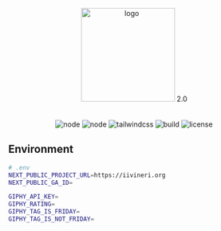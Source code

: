 <p align="center">
  <img src="https://user-images.githubusercontent.com/16132740/68576250-6f689b80-0476-11ea-9d09-c2fe7b00f149.png" width="188" alt="logo">
    2.0
  <br>
  <br>
  <br>
  <img src="https://img.shields.io/badge/nextjs-13.4.9-blue" alt="node">
  <img src="https://img.shields.io/badge/reactjs-18.2.0-blue" alt="node">
  <img src="https://img.shields.io/badge/tailwindcss-3.3.2-blue" alt="tailwindcss">
  <img src="https://img.shields.io/badge/build-2.0-blue" alt="build">
  <img src="https://img.shields.io/badge/License-%20GPL--3.0-blue" alt="license">
</p>

## Environment
```bash
# .env
NEXT_PUBLIC_PROJECT_URL=https://iivineri.org
NEXT_PUBLIC_GA_ID=

GIPHY_API_KEY=
GIPHY_RATING=
GIPHY_TAG_IS_FRIDAY=
GIPHY_TAG_IS_NOT_FRIDAY=

```
